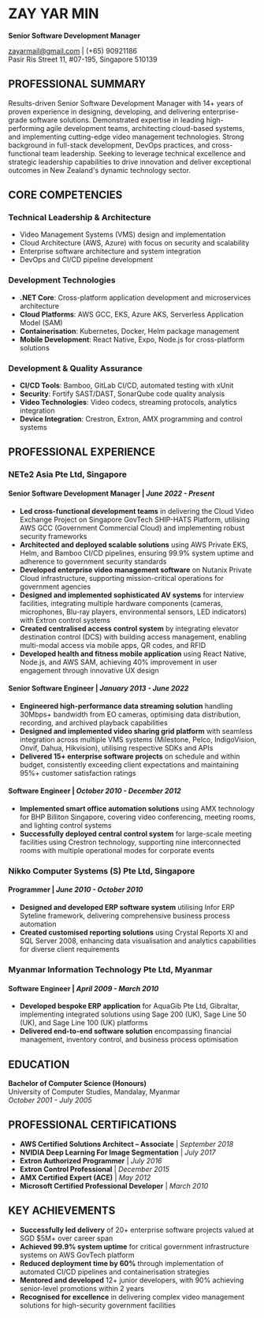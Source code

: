 # ZAY YAR MIN
**Senior Software Development Manager**

zayarmail@gmail.com | (+65) 90921186  
Pasir Ris Street 11, #07-195, Singapore 510139

## PROFESSIONAL SUMMARY

Results-driven Senior Software Development Manager with 14+ years of proven experience in designing, developing, and delivering enterprise-grade software solutions. Demonstrated expertise in leading high-performing agile development teams, architecting cloud-based systems, and implementing cutting-edge video management technologies. Strong background in full-stack development, DevOps practices, and cross-functional team leadership. Seeking to leverage technical excellence and strategic leadership capabilities to drive innovation and deliver exceptional outcomes in New Zealand's dynamic technology sector.
## CORE COMPETENCIES

### **Technical Leadership & Architecture**
- Video Management Systems (VMS) design and implementation
- Cloud Architecture (AWS, Azure) with focus on security and scalability
- Enterprise software architecture and system integration
- DevOps and CI/CD pipeline development

### **Development Technologies**
- **.NET Core**: Cross-platform application development and microservices architecture
- **Cloud Platforms**: AWS GCC, EKS, Azure AKS, Serverless Application Model (SAM)
- **Containerisation**: Kubernetes, Docker, Helm package management
- **Mobile Development**: React Native, Expo, Node.js for cross-platform solutions

### **Development & Quality Assurance**
- **CI/CD Tools**: Bamboo, GitLab CI/CD, automated testing with xUnit
- **Security**: Fortify SAST/DAST, SonarQube code quality analysis
- **Video Technologies**: Video codecs, streaming protocols, analytics integration
- **Device Integration**: Crestron, Extron, AMX programming and control systems 
## PROFESSIONAL EXPERIENCE

### **NETe2 Asia Pte Ltd, Singapore**

#### **Senior Software Development Manager** | *June 2022 - Present*
- **Led cross-functional development teams** in delivering the Cloud Video Exchange Project on Singapore GovTech SHIP-HATS Platform, utilising AWS GCC (Government Commercial Cloud) and implementing robust security frameworks
- **Architected and deployed scalable solutions** using AWS Private EKS, Helm, and Bamboo CI/CD pipelines, ensuring 99.9% system uptime and adherence to government security standards
- **Developed enterprise video management software** on Nutanix Private Cloud infrastructure, supporting mission-critical operations for government agencies
- **Designed and implemented sophisticated AV systems** for interview facilities, integrating multiple hardware components (cameras, microphones, Blu-ray players, environmental sensors, LED indicators) with Extron control systems
- **Created centralised access control system** by integrating elevator destination control (DCS) with building access management, enabling multi-modal access via mobile apps, QR codes, and RFID
- **Developed health and fitness mobile application** using React Native, Node.js, and AWS SAM, achieving 40% improvement in user engagement through innovative UX design

#### **Senior Software Engineer** | *January 2013 - June 2022*
- **Engineered high-performance data streaming solution** handling 30Mbps+ bandwidth from EO cameras, optimising data distribution, recording, and archived playback capabilities
- **Designed and implemented video sharing grid platform** with seamless integration across multiple VMS systems (Milestone, Pelco, IndigoVision, Onvif, Dahua, Hikvision), utilising respective SDKs and APIs
- **Delivered 15+ enterprise software projects** on schedule and within budget, consistently exceeding client expectations and maintaining 95%+ customer satisfaction ratings

#### **Software Engineer** | *October 2010 - December 2012*
- **Implemented smart office automation solutions** using AMX technology for BHP Billiton Singapore, covering video conferencing, meeting rooms, and lighting control systems
- **Successfully deployed central control system** for large-scale meeting facilities using Crestron technology, supporting nine interconnected rooms with multiple operational modes for corporate events
### **Nikko Computer Systems (S) Pte Ltd, Singapore**
#### **Programmer** | *June 2010 - October 2010*
- **Designed and developed ERP software system** utilising Infor ERP Syteline framework, delivering comprehensive business process automation
- **Created customised reporting solutions** using Crystal Reports XI and SQL Server 2008, enhancing data visualisation and analytics capabilities for diverse client requirements

### **Myanmar Information Technology Pte Ltd, Myanmar**
#### **Software Engineer** | *April 2009 - March 2010*
- **Developed bespoke ERP application** for AquaGib Pte Ltd, Gibraltar, implementing integrated solutions using Sage 200 (UK), Sage Line 50 (UK), and Sage Line 100 (UK) platforms
- **Delivered end-to-end software solution** encompassing financial management, inventory control, and business process optimisation 
## EDUCATION

**Bachelor of Computer Science (Honours)**  
University of Computer Studies, Mandalay, Myanmar  
*October 2001 - July 2005*

## PROFESSIONAL CERTIFICATIONS

- **AWS Certified Solutions Architect – Associate** | *September 2018*
- **NVIDIA Deep Learning For Image Segmentation** | *July 2017*
- **Extron Authorized Programmer** | *July 2016*
- **Extron Control Professional** | *December 2015*
- **AMX Certified Expert (ACE)** | *May 2012*
- **Microsoft Certified Professional Developer** | *March 2010*

## KEY ACHIEVEMENTS

- **Successfully led delivery** of 20+ enterprise software projects valued at SGD $5M+ over career span
- **Achieved 99.9% system uptime** for critical government infrastructure systems on AWS GovTech platform
- **Reduced deployment time by 60%** through implementation of automated CI/CD pipelines and containerisation strategies
- **Mentored and developed** 12+ junior developers, with 90% achieving senior-level promotions within 2 years
- **Recognised for excellence** in delivering complex video management solutions for high-security government facilities


